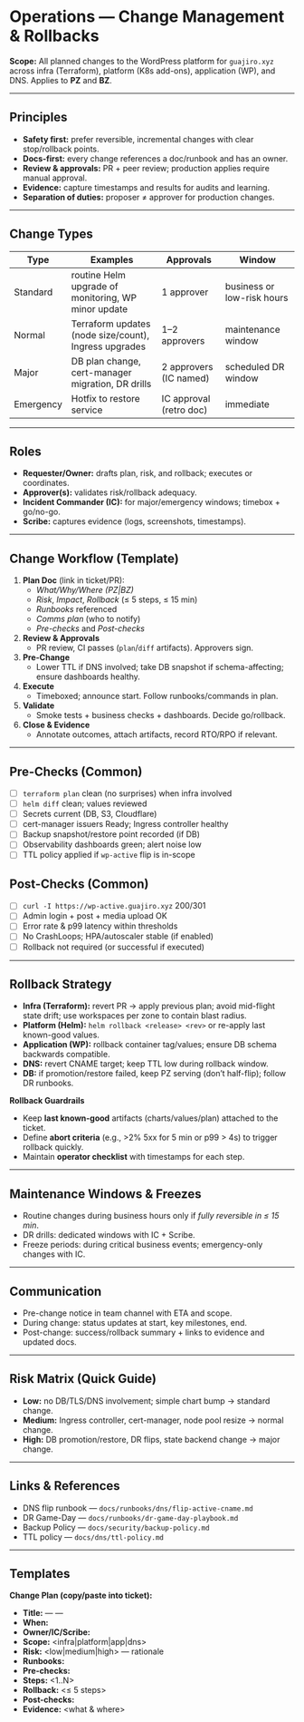 # Operations — Change Management & Rollbacks

**Scope:** All planned changes to the WordPress platform for `guajiro.xyz` across infra (Terraform), platform (K8s add-ons), application (WP), and DNS. Applies to **PZ** and **BZ**.

---

## Principles
- **Safety first:** prefer reversible, incremental changes with clear stop/rollback points.
- **Docs-first:** every change references a doc/runbook and has an owner.
- **Review & approvals:** PR + peer review; production applies require manual approval.
- **Evidence:** capture timestamps and results for audits and learning.
- **Separation of duties:** proposer ≠ approver for production changes.

---

## Change Types
| Type | Examples | Approvals | Window |
|---|---|---|---|
| Standard | routine Helm upgrade of monitoring, WP minor update | 1 approver | business or low-risk hours |
| Normal | Terraform updates (node size/count), Ingress upgrades | 1–2 approvers | maintenance window |
| Major | DB plan change, cert-manager migration, DR drills | 2 approvers (IC named) | scheduled DR window |
| Emergency | Hotfix to restore service | IC approval (retro doc) | immediate |

---

## Roles
- **Requester/Owner:** drafts plan, risk, and rollback; executes or coordinates.
- **Approver(s):** validates risk/rollback adequacy.
- **Incident Commander (IC):** for major/emergency windows; timebox + go/no-go.
- **Scribe:** captures evidence (logs, screenshots, timestamps).

---

## Change Workflow (Template)
1. **Plan Doc** (link in ticket/PR):
   - *What/Why/Where (PZ|BZ)*
   - *Risk*, *Impact*, *Rollback* (≤ 5 steps, ≤ 15 min)
   - *Runbooks* referenced
   - *Comms plan* (who to notify)
   - *Pre-checks* and *Post-checks*
2. **Review & Approvals**
   - PR review, CI passes (`plan`/`diff` artifacts). Approvers sign.
3. **Pre-Change**
   - Lower TTL if DNS involved; take DB snapshot if schema-affecting; ensure dashboards healthy.
4. **Execute**
   - Timeboxed; announce start. Follow runbooks/commands in plan.
5. **Validate**
   - Smoke tests + business checks + dashboards. Decide go/rollback.
6. **Close & Evidence**
   - Annotate outcomes, attach artifacts, record RTO/RPO if relevant.

---

## Pre-Checks (Common)
- [ ] `terraform plan` clean (no surprises) when infra involved
- [ ] `helm diff` clean; values reviewed
- [ ] Secrets current (DB, S3, Cloudflare)
- [ ] cert-manager issuers Ready; Ingress controller healthy
- [ ] Backup snapshot/restore point recorded (if DB)
- [ ] Observability dashboards green; alert noise low
- [ ] TTL policy applied if `wp-active` flip is in-scope

## Post-Checks (Common)
- [ ] `curl -I https://wp-active.guajiro.xyz` 200/301
- [ ] Admin login + post + media upload OK
- [ ] Error rate & p99 latency within thresholds
- [ ] No CrashLoops; HPA/autoscaler stable (if enabled)
- [ ] Rollback not required (or successful if executed)

---

## Rollback Strategy
- **Infra (Terraform):** revert PR → apply previous plan; avoid mid-flight state drift; use workspaces per zone to contain blast radius.
- **Platform (Helm):** `helm rollback <release> <rev>` or re-apply last known-good values.
- **Application (WP):** rollback container tag/values; ensure DB schema backwards compatible.
- **DNS:** revert CNAME target; keep TTL low during rollback window.
- **DB:** if promotion/restore failed, keep PZ serving (don’t half-flip); follow DR runbooks.

**Rollback Guardrails**
- Keep **last known-good** artifacts (charts/values/plan) attached to the ticket.
- Define **abort criteria** (e.g., >2% 5xx for 5 min or p99 > 4s) to trigger rollback quickly.
- Maintain **operator checklist** with timestamps for each step.

---

## Maintenance Windows & Freezes
- Routine changes during business hours only if *fully reversible in ≤ 15 min*.
- DR drills: dedicated windows with IC + Scribe.
- Freeze periods: during critical business events; emergency-only changes with IC.

---

## Communication
- Pre-change notice in team channel with ETA and scope.
- During change: status updates at start, key milestones, end.
- Post-change: success/rollback summary + links to evidence and updated docs.

---

## Risk Matrix (Quick Guide)
- **Low:** no DB/TLS/DNS involvement; simple chart bump → standard change.
- **Medium:** Ingress controller, cert-manager, node pool resize → normal change.
- **High:** DB promotion/restore, DR flips, state backend change → major change.

---

## Links & References
- DNS flip runbook — `docs/runbooks/dns/flip-active-cname.md`
- DR Game-Day — `docs/runbooks/dr-game-day-playbook.md`
- Backup Policy — `docs/security/backup-policy.md`
- TTL policy — `docs/dns/ttl-policy.md`

---

## Templates
**Change Plan (copy/paste into ticket):**
- **Title:** <component> — <zone> — <summary>
- **When:** <UTC window>
- **Owner/IC/Scribe:** <names>
- **Scope:** <infra|platform|app|dns>
- **Risk:** <low|medium|high> — rationale
- **Runbooks:** <links>
- **Pre-checks:** <list>
- **Steps:** <1..N>
- **Rollback:** <≤ 5 steps>
- **Post-checks:** <list>
- **Evidence:** <what & where>
